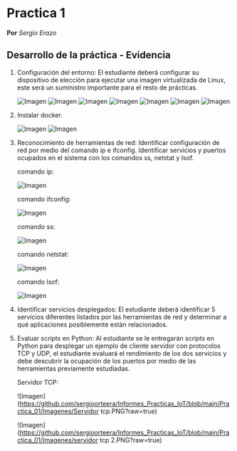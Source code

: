 # Practica 1
**Por** *Sergio Erazo*

## Desarrollo de la práctica - Evidencia
1. Configuración del entorno: El estudiante deberá configurar su dispositivo de elección para ejecutar una imagen virtualizada de Linux, este será un suministro    importante para el resto de prácticas.
   
   ![Imagen](https://github.com/sergioorteera/Informes_Practicas_IoT/blob/main/Practica_01/Imagenes/1.PNG?raw=true)
   ![Imagen](https://github.com/sergioorteera/Informes_Practicas_IoT/blob/main/Practica_01/Imagenes/2.PNG?raw=true)
   ![Imagen](https://github.com/sergioorteera/Informes_Practicas_IoT/blob/main/Practica_01/Imagenes/3.PNG?raw=true)
   ![Imagen](https://github.com/sergioorteera/Informes_Practicas_IoT/blob/main/Practica_01/Imagenes/4.PNG?raw=true)
   ![Imagen](https://github.com/sergioorteera/Informes_Practicas_IoT/blob/main/Practica_01/Imagenes/5.PNG?raw=true)
   ![Imagen](https://github.com/sergioorteera/Informes_Practicas_IoT/blob/main/Practica_01/Imagenes/6.PNG?raw=true)
   ![Imagen](https://github.com/sergioorteera/Informes_Practicas_IoT/blob/main/Practica_01/Imagenes/7.PNG?raw=true)

2. Instalar docker.
   
   ![Imagen](https://github.com/sergioorteera/Informes_Practicas_IoT/blob/main/Practica_01/Imagenes/8.PNG?raw=true)
   ![Imagen](https://github.com/sergioorteera/Informes_Practicas_IoT/blob/main/Practica_01/Imagenes/9.PNG?raw=true)

3. Reconocimiento de herramientas de red: Identificar configuración de red por medio del comando ip e ifconfig. Identificar servicios y puertos ocupados en el      sistema con los comandos ss, netstat y lsof.

   comando ip:
   
   ![Imagen](https://github.com/sergioorteera/Informes_Practicas_IoT/blob/main/Practica_01/Imagenes/ip.PNG?raw=true)
   
   comando ifconfig:
   
   ![Imagen](https://github.com/sergioorteera/Informes_Practicas_IoT/blob/main/Practica_01/Imagenes/ifconfig.PNG?raw=true)
   
   comando ss:
   
   ![Imagen](https://github.com/sergioorteera/Informes_Practicas_IoT/blob/main/Practica_01/Imagenes/ss.PNG?raw=true)
   
   comando netstat:
   
   ![Imagen](https://github.com/sergioorteera/Informes_Practicas_IoT/blob/main/Practica_01/Imagenes/netstat.PNG?raw=true)
   
   comando lsof:
   
   ![Imagen](https://github.com/sergioorteera/Informes_Practicas_IoT/blob/main/Practica_01/Imagenes/lsof.PNG?raw=true)

4. Identificar servicios desplegados: El estudiante deberá identificar 5 servicios diferentes listados por las herramientas de red y determinar a qué              aplicaciones posiblemente están relacionados.
5. Evaluar scripts en Python: Al estudiante se le entregarán scripts en Python para desplegar un ejemplo de cliente servidor con protocolos TCP y UDP, el        estudiante evaluará el rendimiento de los dos servicios y debe descubrir la ocupación de los puertos por medio de las herramientas previamente                estudiadas.
   
   Servidor TCP:
   
   ![Imagen](https://github.com/sergioorteera/Informes_Practicas_IoT/blob/main/Practica_01/Imagenes/Servidor tcp.PNG?raw=true)
   
   ![Imagen](https://github.com/sergioorteera/Informes_Practicas_IoT/blob/main/Practica_01/Imagenes/servidor tcp 2.PNG?raw=true)
   
   
   
   
   
   
   
   
   
   
